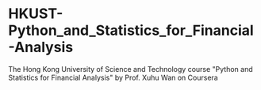 # HKUST-Python_and_Statistics_for_Financial-Analysis
The Hong Kong University of Science and Technology course "Python and Statistics for Financial Analysis" by Prof. Xuhu Wan on Coursera
